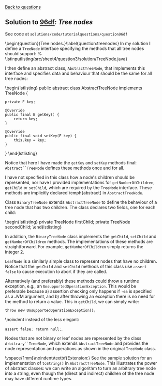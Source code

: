 [Back to questions](../README.md)

## Solution to [96df](../questions/96df): *Tree nodes*

See code at `solutions/code/tutorialquestions/question96df`

\begin{question}{Tree nodes.}\label{question:treenodes}
In my solution I define a `TreeNode` interface specifying the methods that all tree nodes should support:
%
\lstinputlisting{src/sheet4/question3/solution/TreeNode.java}

I then define an abstract class, `AbstractTreeNode`, that implements this interface and specifies
data and behaviour that should be the same for all tree nodes:

\begin{lstlisting}
public abstract class AbstractTreeNode<E> implements TreeNode<E> {

	private E key;
	
	@Override
	public final E getKey() {
		return key;
	}
	
	@Override
	public final void setKey(E key) {
		this.key = key;
	}
}
\end{lstlisting}

Notice that here I have made the `getKey` and `setKey` methods final: `Abstract``TreeNode`
defines these methods once and for all.

I have not specified in this class how a node's children should be represented, nor have I provided implementations for
`getNumberOfChildren`, `getChild` or `setChild`, which are required by the `TreeNode`
interface.  These methods are implicitly declared \emph{abstract} in `AbstractTreeNode`.

Class `BinaryTreeNode` extends `AbstractTreeNode` to define the behaviour of a tree node that has
two children.  The class declares two fields, one for each child:

\begin{lstlisting}
private TreeNode<E> firstChild;
private TreeNode<E> secondChild;
\end{lstlisting}

In addition, the `BinaryTreeNode` class implements the `getChild`, `setChild` and `getNumberOfChildren` methods.  The implementations
of these methods are straightforward.  For example, `getNumberOfChildren` simply returns the integer 2.

`LeafNode` is a similarly simple class to represent nodes that have no children.  Notice that the `getChild`
and `setChild` methods of this class use `assert false` to cause execution to abort if they are called.

Alternatively (and preferably) these methods could throw a runtime exception, e.g., an `UnsupportedOperationException`.
This would be preferable because a) assertion checking only happens if `-ea` is specified as a JVM argument, and b)
after throwing an exception there is no need for the method to return a value.  This in `getChild`, we can simply write:

`throw new UnsupportedOperationException();`

\noindent instead of the less elegant:

`assert false; return null;`.

Nodes that are not binary or leaf nodes are represented by the class `Arbitrary``TreeNode`, which extends `AbstractTreeNode`
and provides the node representation and operations as shown in the original `TreeNode` class.	

\vspace{1mm}\noindent\textbf{Extension:}  See the sample solution for an implementation of `toString()` in `AbstractTreeNode`.
This illustrates the power of abstract classes: we can write an algorithm to turn an arbitrary tree node into a string, even though the (direct and indirect)
children of the tree node may have different runtime types.

